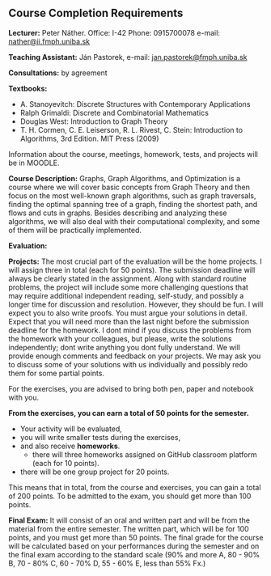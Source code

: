 ## Course Completion Requirements

**Lecturer:** Peter Náther. Office: I-42 Phone: 0915700078 e-mail: [nather@ii.fmph.uniba.sk](mailto:nather@ii.fmph.uniba.sk)

**Teaching Assistant:** Ján Pastorek, e-mail: [jan.pastorek@fmph.uniba.sk](mailto:jan.pastorek@fmph.uniba.sk)

**Consultations:** by agreement

**Textbooks:**

- A. Stanoyevitch: Discrete Structures with Contemporary Applications
- Ralph Grimaldi: Discrete and Combinatorial Mathematics
- Douglas West: Introduction to Graph Theory
- T. H. Cormen, C. E. Leiserson, R. L. Rivest, C. Stein: Introduction to Algorithms, 3rd Edition. MIT Press (2009)

Information about the course, meetings, homework, tests, and projects will be in MOODLE.

**Course Description:**
Graphs, Graph Algorithms, and Optimization is a course where we will cover basic concepts from Graph Theory and then focus on the most well-known graph algorithms, such as graph traversals, finding the optimal spanning tree of a graph, finding the shortest path, and flows and cuts in graphs. Besides describing and analyzing these algorithms, we will also deal with their computational complexity, and some of them will be practically implemented.

**Evaluation:**

**Projects:** The most crucial part of the evaluation will be the home projects. I will assign three in total (each for 50 points). The submission deadline will always be clearly stated in the assignment. Along with standard routine problems, the project will include some more challenging questions that may require additional independent reading, self-study, and possibly a longer time for discussion and resolution. However, they should be fun. I will expect you to also write proofs. You must argue your solutions in detail. Expect that you will need more than the last night before the submission deadline for the homework. I dont mind if you discuss the problems from the homework with your colleagues, but please, write the solutions independently; dont write anything you dont fully understand. We will provide enough comments and feedback on your projects. We may ask you to discuss some of your solutions with us individually and possibly redo them for some partial points.

For the exercises, you are advised to bring both pen, paper and notebook with you.

**From the exercises, you can earn a total of 50 points for the semester.** 
- Your activity will be evaluated, 
- you will write smaller tests during the exercises, 
- and also receive **homeworks**.
  - there will three homeworks assigned on GitHub classroom platform (each for 10 points).
- there will be one group project for 20 points.

This means that in total, from the course and exercises, you can gain a total of 200 points. To be admitted to the exam, you should get more than 100 points.

**Final Exam:** It will consist of an oral and written part and will be from the material from the entire semester. The written part, which will be for 100 points, and you must get more than 50 points. The final grade for the course will be calculated based on your performances during the semester and on the final exam according to the standard scale (90% and more A, 80 - 90% B, 70 - 80% C, 60 - 70% D, 55 - 60% E, less than 55% Fx.)
